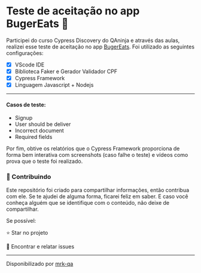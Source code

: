 # Teste de aceitação no app BugerEats 🍔

Participei do curso Cypress Discovery do QAninja e através das aulas, realizei esse teste de aceitação no app [BugerEats](https://buger-eats-qa.vercel.app/).
Foi utilizado as seguintes configurações:

- [x] VScode IDE
- [x] Biblioteca Faker e Gerador Validador CPF
- [x] Cypress Framework
- [x] Linguagem Javascript + Nodejs

***

#### Casos de teste:

- Signup
- User should be deliver
- Incorrect document
- Required fields

Por fim, obtive os relatórios que o Cypress Framework proporciona de forma bem interativa com screenshots (caso falhe o teste) e vídeos como prova que o teste foi realizado.

### 🤝 Contribuindo

Este repositório foi criado para compartilhar informações, então contribua com ele. Se te ajudei de alguma forma, ficarei feliz em saber. E caso você conheça alguém que se identifique com o conteúdo, não deixe de compartilhar.

Se possível:

⭐️  Star no projeto

🐛 Encontrar e relatar issues

-----------------------------------------------
Disponibilizado por [mrk-qa](https://www.linkedin.com/in/mrk-silva/)

